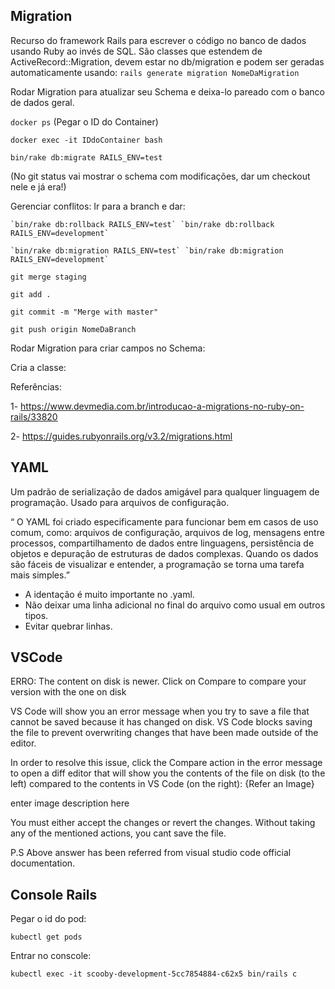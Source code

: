 ## Migration

Recurso do framework Rails para escrever o código no banco de dados usando Ruby ao invés de SQL. São classes que estendem de ActiveRecord::Migration, devem estar no db/migration e podem ser geradas automaticamente usando:
`rails generate migration NomeDaMigration`

Rodar Migration para atualizar seu Schema e deixa-lo pareado com o banco de dados geral.

  `docker ps` (Pegar o ID do Container)
  
  `docker exec -it IDdoContainer bash`
  
  `bin/rake db:migrate RAILS_ENV=test`
  
  (No git status vai mostrar o schema com modificações, dar um checkout nele e já era!)
  
  Gerenciar conflitos: Ir para a branch e dar:
  
    `bin/rake db:rollback RAILS_ENV=test` `bin/rake db:rollback RAILS_ENV=development`
    
    `bin/rake db:migration RAILS_ENV=test` `bin/rake db:migration RAILS_ENV=development`
  
  `git merge staging`
  
  `git add .`
  
  `git commit -m "Merge with master"`
  
  `git push origin NomeDaBranch`
  
Rodar Migration para criar campos no Schema:

Cria a classe:

  
Referências: 

1- https://www.devmedia.com.br/introducao-a-migrations-no-ruby-on-rails/33820

2- https://guides.rubyonrails.org/v3.2/migrations.html

## YAML

Um padrão de serialização de dados amigável para qualquer linguagem de programação. Usado para arquivos de configuração.

“ O YAML foi criado especificamente para funcionar bem em casos de uso comum, como: arquivos de configuração, arquivos 
de log, mensagens entre processos, compartilhamento de dados entre linguagens, persistência de objetos e depuração de estruturas de dados complexas. Quando os dados são fáceis de visualizar e entender, a programação se torna uma tarefa 
mais simples.”

* A identação é muito importante no .yaml.
* Não deixar uma linha adicional no final do arquivo como usual em outros tipos.
* Evitar quebrar linhas.

## VSCode

ERRO: The content on disk is newer. Click on Compare to compare your version with the one on disk

VS Code will show you an error message when you try to save a file that cannot be saved because it has changed on disk. VS Code blocks saving the file to prevent overwriting changes that have been made outside of the editor.

In order to resolve this issue, click the Compare action in the error message to open a diff editor that will show you the contents of the file on disk (to the left) compared to the contents in VS Code (on the right): {Refer an Image}

enter image description here

You must either accept the changes or revert the changes. Without taking any of the mentioned actions, you cant save the file.

P.S Above answer has been referred from visual studio code official documentation.

##  Console Rails

Pegar o id do pod:

`kubectl get pods` 

Entrar no conscole:

`kubectl exec -it scooby-development-5cc7854884-c62x5 bin/rails c`
